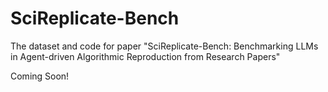 # SciReplicate-Bench
The dataset and code for paper "SciReplicate-Bench: Benchmarking LLMs in Agent-driven Algorithmic Reproduction from Research Papers"

Coming Soon!
